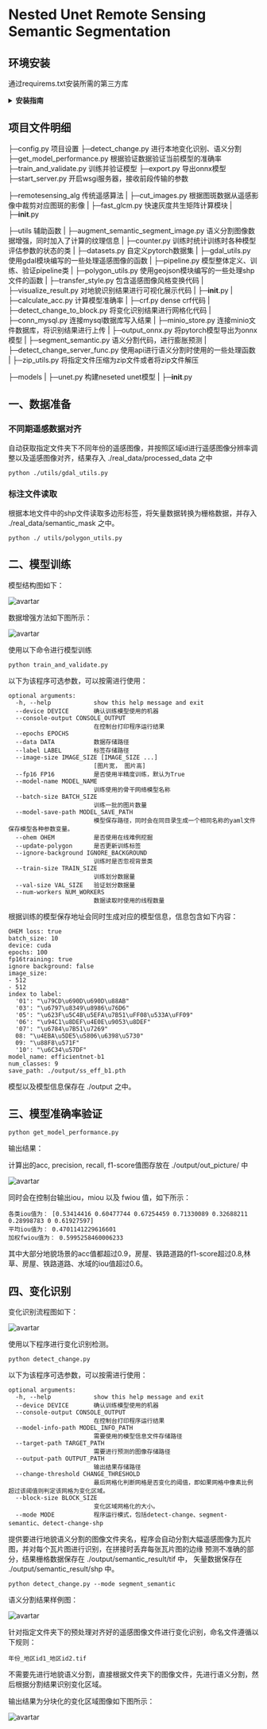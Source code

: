 # Nested Unet Remote Sensing Semantic Segmentation

## 环境安装

通过requirems.txt安装所需的第三方库
<details><summary> <b>安装指南</b> </summary>

官网下载最新版anaconda，并安装python3.9版本

``` shell
pip install -r requirements.txt
#如果安装较慢可使用国内镜像源（例：清华源）
pip install -r requirements.txt -i https://pypi.tuna.tsinghua.edu.cn/simple
```

安装pydensecrf工具包

```shell
pip install git+https://github.com/lucasb-eyer/pydensecrf.git
```

安装gpu版本pytorch

```shell
pip3 install torch torchvision torchaudio --extra-index-url https://download.pytorch.org/whl/cu116
```

安装gdal工具包

```shell
conda install gdal
```

</details>

## 项目文件明细

├─config.py																	项目设置
├─detect_change.py													进行本地变化识别、语义分割
├─get_model_performance.py									根据验证数据验证当前模型的准确率
├─train_and_validate.py												训练并验证模型
├─export.py																	导出onnx模型
├─start_server.py														开启wsgi服务器，接收前段传输的参数

├─remotesensing_alg												传统遥感算法
|   ├─cut_images.py														根据图斑数据从遥感影像中裁剪对应图斑的影像
|   ├─fast_glcm.py															快速灰度共生矩阵计算模块
|   ├─__init__.py

├─utils																			辅助函数
|   ├─augment_semantic_segment_image.py			语义分割图像数据增强，同时加入了计算的纹理信息
|   ├─counter.py															 训练时统计训练时各种模型评估参数的状态的类
|   ├─datasets.py															自定义pytorch数据集
|   ├─gdal_utils.py														   使用gdal模块编写的一些处理遥感图像的函数
|   ├─pipeline.py															模型整体定义、训练、验证pipeline类
|   ├─polygon_utils.py													使用geojson模块编写的一些处理shp文件的函数
|   ├─transfer_style.py													包含遥感图像风格变换代码
|   ├─visualize_result.py												对地貌识别结果进行可视化展示代码
|   ├─__init__.py
|   ├─calculate_acc.py													计算模型准确率
|   ├─crf.py																		dense crf代码
|   ├─detect_change_to_block.py									将变化识别结果进行网格化代码
|   ├─conn_mysql.py														连接mysql数据库写入结果
|   ├─minio_store.py														连接minio文件数据库，将识别结果进行上传
|   ├─output_onnx.py														将pytorch模型导出为onnx模型
|   ├─segment_semantic.py											语义分割代码，进行膨胀预测
|   ├─detect_change_server_func.py							使用api进行语义分割时使用的一些处理函数
|   ├─zip_utils.py																将指定文件压缩为zip文件或者将zip文件解压

├─models
|   ├─unet.py																	构建neseted unet模型
|   ├─__init__.py



## 一、数据准备

### 不同期遥感数据对齐

自动获取指定文件夹下不同年份的遥感图像，并按照区域id进行遥感图像分辨率调整以及遥感图像对齐，结果存入 ./real_data/processed_data 之中

```shell
python ./utils/gdal_utils.py
```

### 标注文件读取

根据本地文件中的shp文件读取多边形标签，将矢量数据转换为栅格数据，并存入 ./real_data/semantic_mask 之中。

```shell
python ./ utils/polygon_utils.py
```

## 二、模型训练

模型结构图如下：

![avartar](./output/out_picture/model_structure.png)

数据增强方法如下图所示：

![avartar](./output/out_picture/data_augmentation.png)

使用以下命令进行模型训练

``` shell
python train_and_validate.py
```

以下为该程序可选参数，可以按需进行使用：

```
optional arguments:
  -h, --help            show this help message and exit
  --device DEVICE       确认训练模型使用的机器
  --console-output CONSOLE_OUTPUT
                        在控制台打印程序运行结果
  --epochs EPOCHS
  --data DATA           数据存储路径
  --label LABEL         标签存储路径
  --image-size IMAGE_SIZE [IMAGE_SIZE ...]
                        [图片宽， 图片高]
  --fp16 FP16           是否使用半精度训练，默认为True
  --model-name MODEL_NAME
                        训练使用的骨干网络模型名称
  --batch-size BATCH_SIZE
                        训练一批的图片数量
  --model-save-path MODEL_SAVE_PATH
                        模型保存路径，同时会在同目录生成一个相同名称的yaml文件保存模型各种参数变量。
  --ohem OHEM           是否使用在线难例挖掘
  --update-polygon      是否更新训练标签
  --ignore-background IGNORE_BACKGROUND
                        训练时是否忽视背景类
  --train-size TRAIN_SIZE
                        训练划分数据量
  --val-size VAL_SIZE   验证划分数据量
  --num-workers NUM_WORKERS
                        数据读取时使用的线程数量

```

根据训练的模型保存地址会同时生成对应的模型信息，信息包含如下内容：

```
OHEM loss: true
batch_size: 10
device: cuda
epochs: 100
fp16training: true
ignore background: false
image_size:
- 512
- 512
index to label:
  '01': "\u79CD\u690D\u690D\u88AB"
  '03': "\u6797\u8349\u8986\u76D6"
  '05': "\u623F\u5C4B\u5EFA\u7B51\uFF08\u533A\uFF09"
  '06': "\u94C1\u8DEF\u4E0E\u9053\u8DEF"
  '07': "\u6784\u7B51\u7269"
  08: "\u4EBA\u5DE5\u5806\u6398\u5730"
  09: "\u88F8\u571F"
  '10': "\u6C34\u57DF"
model_name: efficientnet-b1
num_classes: 9
save_path: ./output/ss_eff_b1.pth
```

模型以及模型信息保存在 ./output 之中。

## 三、模型准确率验证

```shell
python get_model_performance.py
```

输出结果：

计算出的acc, precision, recall, f1-score值图存放在 ./output/out_picture/ 中

![avartar](./output/out_picture/acc.png)

同时会在控制台输出iou，miou 以及 fwiou 值，如下所示：

```
各类iou值为： [0.53414416 0.60477744 0.67254459 0.71330089 0.32688211 0.28998783 0 0.61927597]
平均iou值为： 0.4701141229616601
加权fwiou值为： 0.5995258460006233
```

其中大部分地貌场景的acc值都超过0.9，房屋、铁路道路的f1-score超过0.8,林草、房屋、铁路道路、水域的iou值超过0.6。

## 四、变化识别

变化识别流程图如下：

![avartar](./output/out_picture/change_detect.png)

使用以下程序进行变化识别检测。

```shell
python detect_change.py
```

以下为该程序可选参数，可以按需进行使用：

```
optional arguments:
  -h, --help            show this help message and exit
  --device DEVICE       确认训练模型使用的机器
  --console-output CONSOLE_OUTPUT
                        在控制台打印程序运行结果
  --model-info-path MODEL_INFO_PATH
                        需要使用的模型信息文件存储路径
  --target-path TARGET_PATH
                        需要进行预测的图像存储路径
  --output-path OUTPUT_PATH
                        输出结果存储路径
  --change-threshold CHANGE_THRESHOLD
                        最后网格化判断网格是否变化的阈值，即如果网格中像素比例超过该阈值则判定该网格为变化区域。
  --block-size BLOCK_SIZE
                        变化区域网格化的大小。
  --mode MODE           程序运行模式，包括detect-change、segment-semantic、detect-change-shp
```

提供要进行地貌语义分割的图像文件夹名，程序会自动分割大幅遥感图像为瓦片图，并对每个瓦片图进行识别，在拼接时丢弃每张瓦片图的边缘 预测不准确的部分，结果栅格数据保存在
./output/semantic_result/tif 中， 矢量数据保存在 ./output/semantic_result/shp 中。

```shell
python detect_change.py --mode segment_semantic
```

语义分割结果样例图：

![avartar](./output/out_picture/semantic_result.png)



针对指定文件夹下的预处理对齐好的遥感图像文件进行变化识别，命名文件遵循以下规则：

```
年份_地区id1_地区id2.tif
```

不需要先进行地貌语义分割，直接根据文件夹下的图像文件，先进行语义分割，然后根据分割结果识别变化区域。

输出结果为分块化的变化区域图像如下图所示：

![avartar](./output/out_picture/img.png)